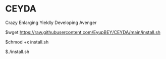 # CEYDA
Crazy Enlarging Yieldly Developing Avenger

  $wget https://raw.githubusercontent.com/EyupBEY/CEYDA/main/install.sh
  
  $chmod +x install.sh
  
  $./install.sh
